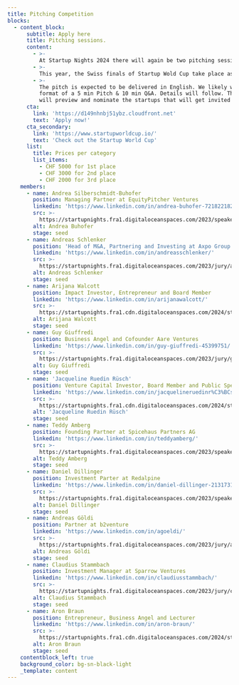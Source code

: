 ```yaml
---
title: Pitching Competition
blocks:
  - content_block:
      subtitle: Apply here
      title: Pitching sessions.
      content:
        - >-
          At Startup Nights 2024 there will again be two pitching sessions.
        - >-
          This year, the Swiss finals of Startup Wold Cup take place as part of the Startup Nights on 1st November 2024. The finalists will get the chance to pitch at the world finals in 2025 in Silicon Valley. At the world finals the Startups have the chance to win a $ 1 million investment from Pegasus Tech Ventures.
        - >-
          The pitch is expected to be delivered in English. We likely will run a
          format of a 5 min Pitch & 10 min Q&A. Details will follow. The jury
          will preview and nominate the startups that will get invited to pitch.
      cta:
        link: 'https://d149nhnbj51ybz.cloudfront.net'
        text: 'Apply now!'
      cta_secondary:
        link: 'https://www.startupworldcup.io/'
        text: 'Check out the Startup World Cup'
      list:
        title: Prices per category
        list_items:
          - CHF 5000 for 1st place
          - CHF 3000 for 2nd place
          - CHF 2000 for 3rd place
    members:
      - name: Andrea Silberschmidt-Buhofer
        position: Managing Partner at EquityPitcher Ventures
        linkedin: 'https://www.linkedin.com/in/andrea-buhofer-721822182/'
        src: >-
          https://startupnights.fra1.digitaloceanspaces.com/2023/speakers/andrea-buhofer.jpeg
        alt: Andrea Buhofer
        stage: seed
      - name: Andreas Schlenker
        position: 'Head of M&A, Partnering and Investing at Axpo Group'
        linkedin: 'https://www.linkedin.com/in/andreasschlenker/'
        src: >-
          https://startupnights.fra1.digitaloceanspaces.com/2023/jury/andreas-schlenker.jpg
        alt: Andreas Schlenker
        stage: seed
      - name: Arijana Walcott
        position: Impact Investor, Entrepreneur and Board Member
        linkedin: 'https://www.linkedin.com/in/arijanawalcott/'
        src: >-
          https://startupnights.fra1.cdn.digitaloceanspaces.com/2024/startups/591259665-arijana_walcott_500x500.png
        alt: Arijana Walcott
        stage: seed
      - name: Guy Giuffredi
        position: Business Angel and Cofounder Aare Ventures
        linkedin: 'https://www.linkedin.com/in/guy-giuffredi-45399751/'
        src: >-
          https://startupnights.fra1.digitaloceanspaces.com/2023/jury/guy_giuffredi.png
        alt: Guy Giuffredi
        stage: seed
      - name: 'Jacqueline Ruedin Rüsch'
        position: Venture Capital Investor, Board Member and Public Speaker
        linkedin: 'https://www.linkedin.com/in/jacquelineruedinr%C3%BCsch/'
        src: >-
          https://startupnights.fra1.cdn.digitaloceanspaces.com/2024/startups/72801623-jacqueline_ruedin_ruesch_500x500.png
        alt: 'Jacqueline Ruedin Rüsch'
        stage: seed
      - name: Teddy Amberg
        position: Founding Partner at Spicehaus Partners AG
        linkedin: 'https://www.linkedin.com/in/teddyamberg/'
        src: >-
          https://startupnights.fra1.digitaloceanspaces.com/2023/speakers/teddy-amberg.jpeg
        alt: Teddy Amberg
        stage: seed
      - name: Daniel Dillinger
        position: Investment Parter at Redalpine
        linkedin: 'https://www.linkedin.com/in/daniel-dillinger-213173138/'
        src: >-
          https://startupnights.fra1.digitaloceanspaces.com/2023/speakers/daniel-dillenger.jpg
        alt: Daniel Dillinger
        stage: seed
      - name: Andreas Göldi
        position: Partner at b2venture
        linkedin: 'https://www.linkedin.com/in/agoeldi/'
        src: >-
          https://startupnights.fra1.digitaloceanspaces.com/2023/jury/andreas-goeldi.png
        alt: Andreas Göldi
        stage: seed
      - name: Claudius Stammbach
        position: Investment Manager at Sparrow Ventures
        linkedin: 'https://www.linkedin.com/in/claudiusstammbach/'
        src: >-
          https://startupnights.fra1.digitaloceanspaces.com/2023/jury/claudius_stammbach.png
        alt: Claudius Stammbach
        stage: seed
      - name: Aron Braun
        position: Entrepreneur, Business Angel and Lecturer
        linkedin: 'https://www.linkedin.com/in/aron-braun/'
        src: >-
          https://startupnights.fra1.cdn.digitaloceanspaces.com/2024/startups/171844469-aron_braun_500x500.png
        alt: Aron Braun
        stage: seed
    contentblock_left: true
    background_color: bg-sn-black-light
    _template: content
---
```










